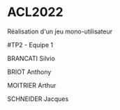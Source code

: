 # ACL2022
Réalisation d'un jeu mono-utilisateur

#TP2 - Equipe 1

BRANCATI Silvio

BRIOT Anthony

MOITRIER Arthur

SCHNEIDER Jacques
